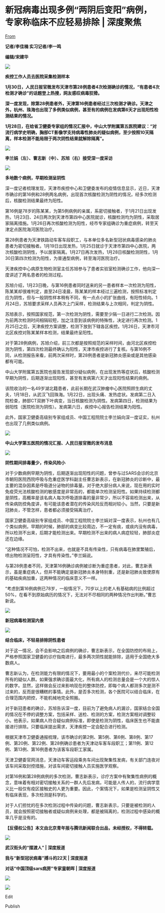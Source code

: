 # 新冠病毒出现多例“两阴后变阳”病例，专家称临床不应轻易排除 | 深度聚焦

[From](https://mp.weixin.qq.com/s/ROO6IRPYUHHnJzHnCR88sQ)  

**记者/李佳楠 实习记者/李一鸣**

**编辑/宋建华**

![](https://res.cloudinary.com/dqvsulqdb/image/upload/v1580995541/fh3qiuhg6a8sdtxyenzv.jpg)

**疾控工作人员去医院采集检测样本**

**1月30日，人民日报官微发布天津市第28例患者4次检测确诊的情况，“有患者4次检测才确诊”的话题登上热搜，网友感叹病毒狡猾。**

**深一度发现，除第28例患者外，天津第16例患者经过三次检测才确诊。天津之外，杭州、珠海也出现了多例类似病例，甚至有的病例在发病第6天才出现阳性检测结果的情况。**

**1月28日，在给省卫健委专家组的情况汇报中，中山大学附属第五医院建议：“对流行病学史明确，胸部CT影像学支持病毒性肺炎的疑似病例，至少按照10天隔离，样本检测不能局限于两次阴性结果就解除隔离”。**

![](https://res.cloudinary.com/dqvsulqdb/image/upload/v1580995541/knceit6scrfwk0rxwcgt.jpg)

**李兰娟（左）、曹志新（中）、苏旭（右）接受深一度采访**

![](https://res.cloudinary.com/dqvsulqdb/image/upload/v1580995542/hrzkjgireqrlsj3xsjop.gif)

**多地数个病例，早期检测呈阴性**

深一度记者梳理发现，天津市疾控中心和卫健委发布的疫情信息显示，近日，天津市确诊的第16例和28例两名病例，出现首次核酸检测为阴性的情况，经多次检测后，核酸检测结果最终为阳性。

第16例是78岁的陈某某，为第5例病例的亲属，系密切接触者，于1月21日出现发热，1月23日、24日两次到天津市第四中心医院就诊，核酸检测均为阴性，采取居家隔离措施。1月26日再次核酸检测为阳性，经市专家组确诊为重症病例，转至天津定点医院海河医院治疗。

第28例患者为天津铁路动车客车段职工，与本单位多名新型冠状病毒感染的肺炎患者为密切接触者。1月19日出现发热，1月25日就诊于天津市第四中心医院，两次核酸检测阴性，予以居家隔离。1月27日再次发热，1月28日核酸检测阴性，1月30日第四次检测为阳性，为普通型病例，转至海河医院治疗。

天津疾控中心病原生物检测室主任苏旭参与了患者实验室检测确诊工作，他向深一度讲述了两名患者的检测过程。

苏旭介绍，1月23日晚，与第16例患者同时送来的另一患者样本一次检测为阳性，陈某某却很难判定，直至24日凌晨，陈某某的样本经过三遍检测，按照标准判定应为阴性，但与一般阴性样本稍有不同，有一点点小的扩张曲线，有阳性倾向。1月24日，苏旭要求采样人员再次上门采样，检测结果与上次相同，判定为阴性。

苏旭表示，按照国家规范，第一次检测为阴性，需要至少隔一日进行二次检测。因为前两次检测时间相隔较短，加之注意到该病例的特殊性，决定进行再次检测。1月25日之后，天津疾控方案调整，检测下放到下辖各区疾控。1月26日，天津市河北区疾控对陈某某样本检测，结果最终呈阳性。

对于第28例病例，苏旭介绍，前三次都是按照规范的采样时间，由河北区疾控检测为阴性，第四次检测最终确认为阳性，天津市疾控进行了复核。与第16例不同，从检测报告来看，前两次采样时，第28例患者是新冠肺炎感染或是其他感染都有可能。

中山大学附属第五医院也报告发现部分疑似病例，在出现发热等症状后，核酸检测早期为阴性，后期逐渐出现阳性，甚至有发病第六天才出现阳性结果的病例。

该院收治的一名49岁湖北籍患者，此前长期在武汉肿瘤中心医院照顾生病的丈夫，1月18日，从武汉飞回珠海。1月22日，出现头痛、发热症状。发病第二日入院检查，肺部CT双肺下叶病变，当日核酸检测为阴性。发病第四日，检测结果为弱阳性（医院检测为阴性）。发病第六日，疾控中心报告检测结果为阳性。

此外，国家卫健委高级别专家组成员、中国工程院院士李兰娟向深一度证实，杭州也出现了几例类似病例。

![](https://res.cloudinary.com/dqvsulqdb/image/upload/v1580995543/k2hdtatp4pucusdpmhek.jpg)

**中山大学第五医院的情况汇报、人民日报官微的发布消息**

![](https://res.cloudinary.com/dqvsulqdb/image/upload/v1580995544/wmq8mbto30fdmf3wopuj.gif)

**阴性期间排毒量少，传染风险小**

对于少数病例早期为阴性，后期逐渐出现阳性的问题，曾参与过SARS会诊的北京市朝阳医院西院呼吸与危重症医学科副主任曹志新表示，在新冠肺炎的诊断中，最主要的混杂因素是呼吸道分泌物的排毒量。对于绝大部分病人来说，现在用的实时免疫荧光法核酸检测的敏感度是非常高的，都能单次检测呈阳性。如果持续检测都是阴性，高概率是该名病人每次呼吸道排毒的量非常少，所以不容易检测出来，从传染病防控角度讲，有可能该患者潜在的传染风险反而相对较小。当然，只要是新冠肺炎，不管怎样，患者都必须接受隔离治疗。

国家卫健委高级别专家组成员、中国工程院院士李兰娟对深一度表示，杭州也有几个类似病例，早期的时候，肺部的病变比较周边，不一定有痰，或痰内没有病毒，所以检测不出来，后期才能检测出来。早期检测不出来的病人病症较轻，肺部炎症还在边缘。

“这种情况不可怕，检测不出来，也就是不具有传染性，只有病毒在肺里繁殖后，喷出物检测呈阳性，才具有传染性。”李兰娟说。

与第28例患者不同，天津第16例确诊病例被诊断为重症患者，对此，曹志新表示，虽是重症病人，但并不能确定是新冠肺炎本身特别重，还是新冠肺炎致使原有的基础疾病加重，这两种情况的临床意义不一样。

“考虑到第16例病例已78岁，一般情况下，70岁以上的老人有基础病的比例超过50%，在看不到原始病历的情况下，无法对不尽相同的两种情况作出判断。”曹志新说。

![](https://res.cloudinary.com/dqvsulqdb/image/upload/v1580995545/tzfxhetxsuywtcu43uji.jpg)

**新冠病毒检测室内景**

![](https://res.cloudinary.com/dqvsulqdb/image/upload/v1580995546/txrysamo4umrwbttmqqz.gif)

**结合临床，不轻易排除阴性患者**

对于这一情况，会不会影响之后病例的确诊，曹志新表示，在全国防控的布局上，严格参照国家卫健委的诊疗指南进行，最多两次阴性就能排除，适用于全国绝大多数病人。

曹志新认为，在检测能力有限的情况下，要用最小的个案检测代价，来尽可能检测所有的疑似人群。如果强求确诊面最大化，所有病人的检测总量会是一个大的惊人的数字。显然，这样做会反过来影响现在的整体防控，即每个病人都测多次是测不过来的，反而是很糟糕的事情。此外，是否多次检测，各个医院可以结合临床，在合理范围内把控，不能机械地完全照搬。

对于新冠患者的确诊，苏旭告诉深一度，目前为了避免病人的漏诊，国家结合全国的情况在不停的调整方案，包括采样、送检、检测的方案，检测方案相对调整较小。他表示，如果病人符合疑似病例标准，即使是检测为阴性，临床医生也不能直接进行排除。只要临床提出需求，天津疾控一定会配合进行检测。

根据天津市卫健委通报梳理，该市确诊的第2例、第5例、第6例、第8例、第17例、第20例、第22例、第28例确诊患者为天津动车客车段职工；第11例、第12例、第13例、第16例患者为该客车段职工家属。

天津卫健委官网消息，天津动车客运段乘务车间出现聚集性发病，有关部门连夜对该车间采取封控措施，对该车间密切接触人员实施医学观察。

对第16例和第28例病例的多次检测，曹志新表示，诊疗方案中有聚集性病例的概念，意味着有相对密切接触关系的一群人先后发病，可能是人传人的，流行病学意义比一般仅有疫区接触史的人更为重要。因此，个案情况下，如果是检测呈阴性又有临床表现，多次检测是科学的。

对于人们担忧的在多次检测过程中传染的问题，曹志新表示，只要是被检测的人员，就会按照密切接触者或疑似病例来处理，都是被隔离的，检测过程中感染的概率几乎是没有的。

**【反侵权公告】本文由北京青年报与腾讯新闻联合出品，未经授权，不得转载。**

![](https://res.cloudinary.com/dqvsulqdb/image/upload/v1580995547/h2rpsk6tectj56y0rqbw.jpg)

**武汉街头的“摆渡人” | 深度报道**

**我与“新型冠状病毒”搏斗的22天 | 深度报道**

**对话“中国顶级sars病房”专家童朝晖 | 深度报道**

![](https://res.cloudinary.com/dqvsulqdb/image/upload/v1580995548/yhsjsn3poheuyxzw9gkd.jpg)

![](https://res.cloudinary.com/dqvsulqdb/image/upload/v1580995549/w8apzz9qqxslpau5yn60.jpg)

Edit

Publish
